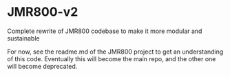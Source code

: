 # JMR800-v2
Complete rewrite of JMR800 codebase to make it more modular and sustainable

For now, see the readme.md of the JMR800 project to get an understanding of this code.  Eventually this will become the main repo, and the other one will become 
deprecated.
